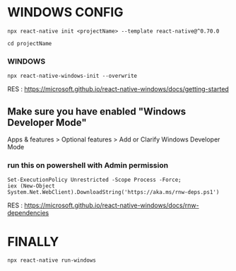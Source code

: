 # WINDOWS CONFIG
```
npx react-native init <projectName> --template react-native@^0.70.0
```
```
cd projectName
```

### WINDOWS
```
npx react-native-windows-init --overwrite
```

RES : https://microsoft.github.io/react-native-windows/docs/getting-started

## Make sure you have enabled "Windows Developer Mode"
Apps & features > Optional features > Add or Clarify Windows Developer Mode

### run this on powershell with Admin permission

```
Set-ExecutionPolicy Unrestricted -Scope Process -Force;
iex (New-Object System.Net.WebClient).DownloadString('https://aka.ms/rnw-deps.ps1')
```

RES : https://microsoft.github.io/react-native-windows/docs/rnw-dependencies

# FINALLY

```
npx react-native run-windows
```